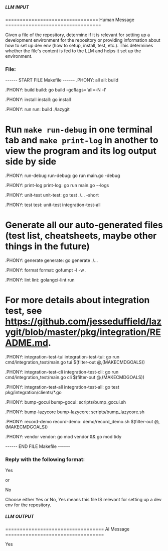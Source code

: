##### LLM INPUT #####
================================ Human Message =================================

Given a file of the repository, determine if it is relevant for setting up a development environment for the repository or providing information about how to set up dev env (how to setup, install, test, etc.). This determines whether the file's content is fed to the LLM and helps it set up the environment.

### File:
------ START FILE Makefile ------
.PHONY: all
all: build

.PHONY: build
build:
	go build -gcflags='all=-N -l'

.PHONY: install
install:
	go install

.PHONY: run
run: build
	./lazygit

# Run `make run-debug` in one terminal tab and `make print-log` in another to view the program and its log output side by side
.PHONY: run-debug
run-debug:
	go run main.go -debug

.PHONY: print-log
print-log:
	go run main.go --logs

.PHONY: unit-test
unit-test:
	go test ./... -short

.PHONY: test
test: unit-test integration-test-all

# Generate all our auto-generated files (test list, cheatsheets, maybe other things in the future)
.PHONY: generate
generate:
	go generate ./...

.PHONY: format
format:
	gofumpt -l -w .

.PHONY: lint
lint:
	golangci-lint run

# For more details about integration test, see https://github.com/jesseduffield/lazygit/blob/master/pkg/integration/README.md.
.PHONY: integration-test-tui
integration-test-tui:
	go run cmd/integration_test/main.go tui $(filter-out $@,$(MAKECMDGOALS))

.PHONY: integration-test-cli
integration-test-cli:
	go run cmd/integration_test/main.go cli $(filter-out $@,$(MAKECMDGOALS))

.PHONY: integration-test-all
integration-test-all:
	go test pkg/integration/clients/*.go

.PHONY: bump-gocui
bump-gocui:
	scripts/bump_gocui.sh

.PHONY: bump-lazycore
bump-lazycore:
	scripts/bump_lazycore.sh

.PHONY: record-demo
record-demo:
	demo/record_demo.sh $(filter-out $@,$(MAKECMDGOALS))

.PHONY: vendor
vendor:
	go mod vendor && go mod tidy

------ END FILE Makefile ------

### Reply with the following format:

<rel>Yes</rel>

or

<rel>No</rel>

Choose either Yes or No, Yes means this file IS relevant for setting up a dev env for the repository.

##### LLM OUTPUT #####
================================== Ai Message ==================================

<rel>Yes</rel>
